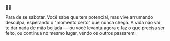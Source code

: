 👋🥊

Para de se sabotar.
Você sabe que tem potencial, mas vive arrumando desculpa, esperando o "momento certo" que nunca chega. A vida não vai te dar nada de mão beijada — ou você levanta agora e faz o que precisa ser feito, ou continua no mesmo lugar, vendo os outros passarem.
